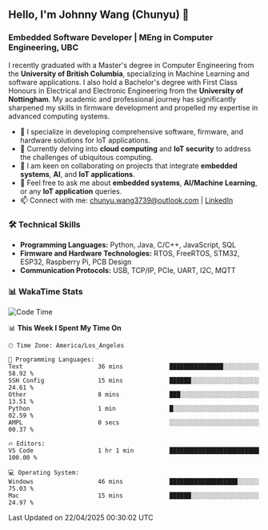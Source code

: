 ## Hello, I'm Johnny Wang (Chunyu) 👋

### Embedded Software Developer | MEng in Computer Engineering, UBC

I recently graduated with a Master's degree in Computer Engineering from the **University of British Columbia**, specializing in Machine Learning and software applications. I also hold a Bachelor's degree with First Class Honours in Electrical and Electronic Engineering from the **University of Nottingham**. My academic and professional journey has significantly sharpened my skills in firmware development and propelled my expertise in advanced computing systems.

- 🔭 I specialize in developing comprehensive software, firmware, and hardware solutions for IoT applications.
- 🌱 Currently delving into **cloud computing** and **IoT security** to address the challenges of ubiquitous computing.
- 🤝 I am keen on collaborating on projects that integrate **embedded systems**, **AI**, and **IoT applications**.
- 💬 Feel free to ask me about **embedded systems**, **AI/Machine Learning**, or any **IoT application** queries.
- 📫 Connect with me: [chunyu.wang3739@outlook.com](mailto:chunyu.wang3739@outlook.com) | [LinkedIn](https://www.linkedin.com/in/shycw1/)


### 🛠️ Technical Skills
- **Programming Languages:** Python, Java, C/C++, JavaScript, SQL
- **Firmware and Hardware Technologies:** RTOS, FreeRTOS, STM32, ESP32, Raspberry Pi, PCB Design
- **Communication Protocols:** USB, TCP/IP, PCIe, UART, I2C, MQTT

### 📊 WakaTime Stats
<!--START_SECTION:waka-->
![Code Time](http://img.shields.io/badge/Code%20Time-83%20hrs%2023%20mins-blue)

📊 **This Week I Spent My Time On** 

```text
🕑︎ Time Zone: America/Los_Angeles

💬 Programming Languages: 
Text                     36 mins             ███████████████░░░░░░░░░░   58.92 % 
SSH Config               15 mins             ██████░░░░░░░░░░░░░░░░░░░   24.61 % 
Other                    8 mins              ███░░░░░░░░░░░░░░░░░░░░░░   13.51 % 
Python                   1 min               █░░░░░░░░░░░░░░░░░░░░░░░░   02.59 % 
AMPL                     0 secs              ░░░░░░░░░░░░░░░░░░░░░░░░░   00.37 % 

🔥 Editors: 
VS Code                  1 hr 1 min          █████████████████████████   100.00 % 

💻 Operating System: 
Windows                  46 mins             ███████████████████░░░░░░   75.03 % 
Mac                      15 mins             ██████░░░░░░░░░░░░░░░░░░░   24.97 % 
```


 Last Updated on 22/04/2025 00:30:02 UTC
<!--END_SECTION:waka-->
